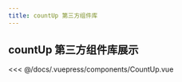 ```yaml
---
title: countUp 第三方组件库
---
```


## countUp 第三方组件库展示

<CountUp :endVal="2020"></CountUp>

<<< @/docs/.vuepress/components/CountUp.vue
